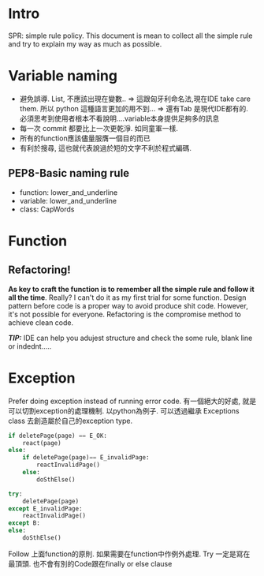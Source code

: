 # Intro
SPR: simple rule policy. 
This document is mean to collect all the simple rule and try to explain my way as much as possible.
# Variable naming
- 避免誤導. List, 不應該出現在變數..
	=> 這跟匈牙利命名法,現在IDE take care them. 所以 python 這種語言更加的用不到...
	=> 還有Tab 是現代IDE都有的. 必須思考到使用者根本不看說明....variable本身提供足夠多的訊息
- 每一次 commit 都要比上一次更乾淨.  如同童軍一樣.
- 所有的function應該儘量服膺一個目的而已
- 有利於搜尋,  這也就代表說過於短的文字不利於程式編碼.


## PEP8-Basic naming rule
- function: lower_and_underline
- variable: lower_and_underline
- class: CapWords

# Function
## Refactoring! 
**As key to craft the function is to remember all the simple rule and follow it all the time**. Really? 
I can't do it as my first trial for some function. Design pattern before code is a proper way to avoid produce shit code. However, it's not possible for everyone. Refactoring is the compromise method to achieve clean code. 

***TIP:*** IDE can help you adujest structure and check the some rule, blank line or indednt.....
# Exception
Prefer doing exception instead of running error code. 有一個絕大的好處, 就是可以切割exception的處理機制. 以python為例子.  可以透過繼承 Exceptions class 去創造屬於自己的exception type. 
```python
if deletePage(page) == E_OK:
	react(page)
else:
	if deletePage(page)== E_invalidPage:
		reactInvalidPage()
	else:
		doSthElse()

try:
	deletePage(page)
except E_invalidPage:
	reactInvalidPage()
except B:
else:
	doSthElse()
```

Follow 上面function的原則. 如果需要在function中作例外處理.  Try 一定是寫在最頂頭.  也不會有別的Code跟在finally or else clause
<!--stackedit_data:
eyJoaXN0b3J5IjpbODc5NzY0NTcwLC0yMDMzNjMxNjEyLC0xMT
c3MDI5NDY4LC00MjMwNjQwMTMsLTE0NzY3NjM0NTgsLTEyOTUy
MDA5MzEsODg5OTgxMzgsMTAwMTU2ODk3NiwxNjY2NzQ0Mjc5LC
0yMTM3OTQ0NTEwLDM0MTkzNTg2OCwxNjA1MTExNTE0LDEzMzE0
ODM0MjFdfQ==
-->